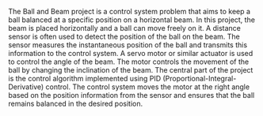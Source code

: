 The Ball and Beam project is a control system problem that aims to keep a ball balanced at a specific position on a horizontal beam. 
In this project, the beam is placed horizontally and a ball can move freely on it. 
A distance sensor is often used to detect the position of the ball on the beam. 
The sensor measures the instantaneous position of the ball and transmits this information to the control system.
A servo motor or similar actuator is used to control the angle of the beam. The motor controls the movement of the ball by changing the inclination of the beam. 
The central part of the project is the control algorithm implemented using PID (Proportional-Integral-Derivative) control. 
The control system moves the motor at the right angle based on the position information from the sensor and ensures that the ball remains balanced in the desired position.

